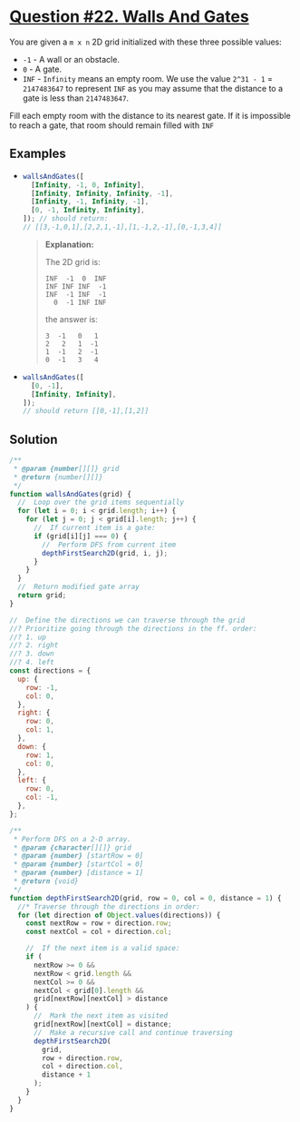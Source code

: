 # [Question #22. Walls And Gates](https://leetcode.com/problems/walls-and-gates/)

You are given a `m x n` 2D grid initialized with these three possible values:

- `-1` - A wall or an obstacle.
- `0` - A gate.
- `INF` - `Infinity` means an empty room. We use the value `2^31 - 1` = `2147483647` to represent `INF` as you may assume that the distance to a gate is less than `2147483647`.

Fill each empty room with the distance to its nearest gate. If it is impossible to reach a gate, that room should remain filled with `INF`

## Examples

- ```js
  wallsAndGates([
    [Infinity, -1, 0, Infinity],
    [Infinity, Infinity, Infinity, -1],
    [Infinity, -1, Infinity, -1],
    [0, -1, Infinity, Infinity],
  ]); // should return:
  // [[3,-1,0,1],[2,2,1,-1],[1,-1,2,-1],[0,-1,3,4]]
  ```

  > **Explanation:**
  >
  > The 2D grid is:
  >
  > ```
  > INF  -1  0  INF
  > INF INF INF  -1
  > INF  -1 INF  -1
  >   0  -1 INF INF
  > ```
  >
  > the answer is:
  >
  > ```
  > 3  -1   0   1
  > 2   2   1  -1
  > 1  -1   2  -1
  > 0  -1   3   4
  > ```

- ```js
  wallsAndGates([
    [0, -1],
    [Infinity, Infinity],
  ]);
  // should return [[0,-1],[1,2]]
  ```

## Solution

```js
/**
 * @param {number[][]} grid
 * @return {number[][]}
 */
function wallsAndGates(grid) {
  //  Loop over the grid items sequentially
  for (let i = 0; i < grid.length; i++) {
    for (let j = 0; j < grid[i].length; j++) {
      //  If current item is a gate:
      if (grid[i][j] === 0) {
        //  Perform DFS from current item
        depthFirstSearch2D(grid, i, j);
      }
    }
  }
  //  Return modified gate array
  return grid;
}

//  Define the directions we can traverse through the grid
//? Prioritize going through the directions in the ff. order:
//? 1. up
//? 2. right
//? 3. down
//? 4. left
const directions = {
  up: {
    row: -1,
    col: 0,
  },
  right: {
    row: 0,
    col: 1,
  },
  down: {
    row: 1,
    col: 0,
  },
  left: {
    row: 0,
    col: -1,
  },
};

/**
 * Perform DFS on a 2-D array.
 * @param {character[][]} grid
 * @param {number} [startRow = 0]
 * @param {number} [startCol = 0]
 * @param {number} [distance = 1]
 * @return {void}
 */
function depthFirstSearch2D(grid, row = 0, col = 0, distance = 1) {
  //* Traverse through the directions in order:
  for (let direction of Object.values(directions)) {
    const nextRow = row + direction.row;
    const nextCol = col + direction.col;

    //  If the next item is a valid space:
    if (
      nextRow >= 0 &&
      nextRow < grid.length &&
      nextCol >= 0 &&
      nextCol < grid[0].length &&
      grid[nextRow][nextCol] > distance
    ) {
      //  Mark the next item as visited
      grid[nextRow][nextCol] = distance;
      //  Make a recursive call and continue traversing
      depthFirstSearch2D(
        grid,
        row + direction.row,
        col + direction.col,
        distance + 1
      );
    }
  }
}
```
